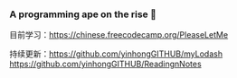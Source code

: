 ### A programming ape on the rise 👋

<!--
**yinhongGITHUB/yinhongGITHUB** is a ✨ _special_ ✨ repository because its `README.md` (this file) appears on your GitHub profile.

Here are some ideas to get you started:

- 🔭 I’m currently working on ...
- 🌱 I’m currently learning ...
- 👯 I’m looking to collaborate on ...
- 🤔 I’m looking for help with ...
- 💬 Ask me about ...
- 📫 How to reach me: ...
- 😄 Pronouns: ...
- ⚡ Fun fact: ...
-->
目前学习：https://chinese.freecodecamp.org/PleaseLetMe

持续更新：https://github.com/yinhongGITHUB/myLodash
         https://github.com/yinhongGITHUB/ReadingnNotes
